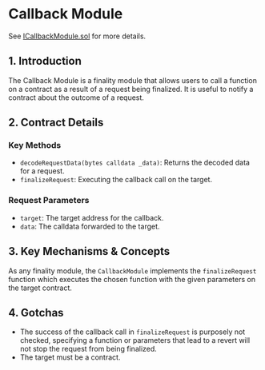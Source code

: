 # Callback Module

See [ICallbackModule.sol](/solidity/interfaces/modules/finality/ICallbackModule.sol/interface.ICallbackModule.md) for more details.

## 1. Introduction

The Callback Module is a finality module that allows users to call a function on a contract as a result of a request being finalized. It is useful to notify a contract about the outcome of a request.

## 2. Contract Details

### Key Methods

- `decodeRequestData(bytes calldata _data)`: Returns the decoded data for a request.
- `finalizeRequest`: Executing the callback call on the target.

### Request Parameters

- `target`: The target address for the callback.
- `data`: The calldata forwarded to the target.

## 3. Key Mechanisms & Concepts

As any finality module, the `CallbackModule` implements the `finalizeRequest` function which executes the chosen function with the given parameters on the target contract.

## 4. Gotchas

- The success of the callback call in `finalizeRequest` is purposely not checked, specifying a function or parameters that lead to a revert will not stop the request from being finalized.
- The target must be a contract.
